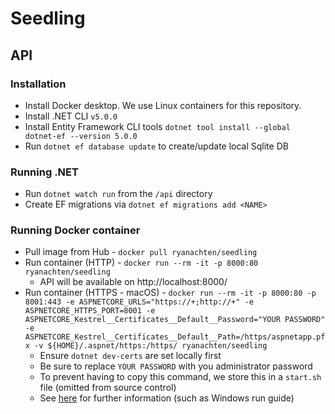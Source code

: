 # Seedling

## API
### Installation
- Install Docker desktop. We use Linux containers for this repository.
- Install .NET CLI `v5.0.0`
- Install Entity Framework CLI tools `dotnet tool install --global dotnet-ef --version 5.0.0`
- Run `dotnet ef database update` to create/update local Sqlite DB

### Running .NET
- Run `dotnet watch run` from the `/api` directory
- Create EF migrations via `dotnet ef migrations add <NAME>`
### Running Docker container
- Pull image from Hub - `docker pull ryanachten/seedling`
- Run container (HTTP) - `docker run --rm -it -p 8000:80 ryanachten/seedling`
  - API will be available on http://localhost:8000/
- Run container (HTTPS - macOS) - `docker run --rm -it -p 8000:80 -p 8001:443 -e ASPNETCORE_URLS="https://+;http://+" -e ASPNETCORE_HTTPS_PORT=8001 -e ASPNETCORE_Kestrel__Certificates__Default__Password="YOUR PASSWORD" -e ASPNETCORE_Kestrel__Certificates__Default__Path=/https/aspnetapp.pfx -v ${HOME}/.aspnet/https:/https/ ryanachten/seedling`
  - Ensure `dotnet dev-certs` are set locally first
  - Be sure to replace `YOUR PASSWORD` with you administrator password
  - To prevent having to copy this command, we store this in a `start.sh` file (omitted from source control)
  - See [here](https://docs.microsoft.com/en-us/aspnet/core/security/docker-https?view=aspnetcore-5.0) for further information (such as Windows run guide)
